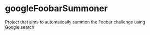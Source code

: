 # googleFoobarSummoner
Project that aims to automatically summon the Foobar challenge using Google search
